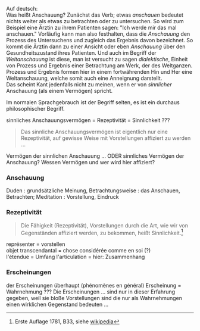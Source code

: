 Auf deutsch:  
Was heißt Anschauung? Zunächst das Verb; etwas *anschauen* bedeutet nichts weiter als etwas zu betrachten oder zu untersuchen. So wird zum Beispiel eine Ärztin zu ihrem Patienten sagen: "Ich werde mir das mal anschauen." Vorläufig kann man also festhalten, dass die *Anschauung* den Prozess des Untersuchens und zugleich das Ergebnis davon bezeichnet. So kommt die Ärztin dann zu einer Ansicht oder eben *Anschauung* über den Gesundheitszustand ihres Patienten. Und auch im Begriff der *Weltanschauung* ist diese, man ist versucht zu sagen *dialektische*, Einheit von Prozess und Ergebnis einer Betrachtung am Werk, der des Weltganzen. Prozess und Ergebnis formen hier in einem fortwährenden Hin und Her eine Weltanschauung, welche somit auch eine Anneignung darstellt.  
Das scheint Kant jedenfalls nicht zu meinen, wenn er von *sinnlicher* Anschauung (als einem Vermögen) spricht.

Im normalen Sprachgebrauch ist der Begriff selten, es ist ein durchaus philosophischer Begriff.

sinnliches Anschauungsvermögen = Rezeptivität = Sinnlichkeit ???

> Das sinnliche Anschauungsvermögen ist eigentlich nur eine Rezeptivität, auf gewisse Weise mit Vorstellungen affiziert zu werden &hellip;  

Vermögen der sinnlichen Anschauung ...  ODER sinnliches Vermögen der Anschauung?
Wessen Vermögen und wer wird hier affiziert?

### Anschauung

Duden
   : grundsätzliche Meinung, Betrachtungsweise
   : das Anschauen, Betrachten; Meditation
   : Vorstellung, Eindruck

### Rezeptivität

> Die Fähigkeit (Rezeptivität), Vorstellungen durch die Art, wie wir von Gegenständen affiziert werden, zu bekommen, heißt Sinnlichkeit.[^1]


représenter = vorstellen  
objet transcendantal = chose considérée comme en soi (?)  
l'étendue = Umfang
l'articulation = hier: Zusammenhang

### Erscheinungen
der Erscheinungen überhaupt (phénomènes en général)
Erscheinung = Wahrnehmung ???
Die Erscheinungen ... sind nur in dieser Erfahrung gegeben, weil sie bloße Vorstellungen sind die nur als Wahrnehmungen einen wirklichen Gegenstand bedeuten ...


[^1]: Erste Auflage 1781, B33, siehe [wikipedia](http://de.wikipedia.org/wiki/Rezeptivit%C3%A4t)